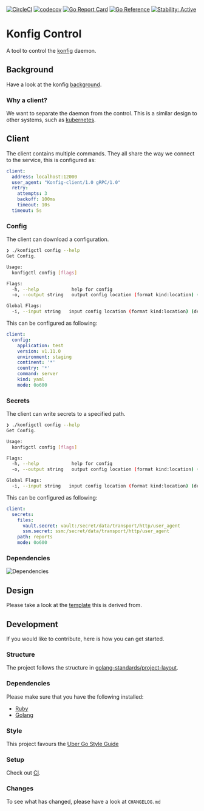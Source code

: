 [![CircleCI](https://circleci.com/gh/alexfalkowski/konfigctl.svg?style=svg)](https://circleci.com/gh/alexfalkowski/konfigctl)
[![codecov](https://codecov.io/gh/alexfalkowski/konfigctl/graph/badge.svg?token=QSRFU8VNST)](https://codecov.io/gh/alexfalkowski/konfigctl)
[![Go Report Card](https://goreportcard.com/badge/github.com/alexfalkowski/konfigctl)](https://goreportcard.com/report/github.com/alexfalkowski/konfigctl)
[![Go Reference](https://pkg.go.dev/badge/github.com/alexfalkowski/konfigctl.svg)](https://pkg.go.dev/github.com/alexfalkowski/konfigctl)
[![Stability: Active](https://masterminds.github.io/stability/active.svg)](https://masterminds.github.io/stability/active.html)

# Konfig Control

A tool to control the [konfig](https://github.com/alexfalkowski/konfig) daemon.

## Background

Have a look at the konfig [background](https://github.com/alexfalkowski/konfig?tab=readme-ov-file#background).

### Why a client?

We want to separate the daemon from the control. This is a similar design to other systems, such as [kubernetes](https://kubernetes.io/).

## Client

The client contains multiple commands. They all share the way we connect to the service, this is configured as:

```yaml
client:
  address: localhost:12000
  user_agent: "Konfig-client/1.0 gRPC/1.0"
  retry:
    attempts: 3
    backoff: 100ms
    timeout: 10s
  timeout: 5s
```

### Config

The client can download a configuration.

```bash
❯ ./konfigctl config --help
Get Config.

Usage:
  konfigctl config [flags]

Flags:
  -h, --help            help for config
  -o, --output string   output config location (format kind:location) (default "env:KONFIG_APP_CONFIG_FILE")

Global Flags:
  -i, --input string   input config location (format kind:location) (default "env:KONFIG_CONFIG_FILE")
```

This can be configured as following:

```yaml
client:
  config:
    application: test
    version: v1.11.0
    environment: staging
    continent: '*'
    country: '*'
    command: server
    kind: yaml
    mode: 0o600
```

### Secrets

The client can write secrets to a specified path.

```bash
❯ ./konfigctl config --help
Get Config.

Usage:
  konfigctl config [flags]

Flags:
  -h, --help            help for config
  -o, --output string   output config location (format kind:location) (default "env:KONFIG_APP_CONFIG_FILE")

Global Flags:
  -i, --input string   input config location (format kind:location) (default "env:KONFIG_CONFIG_FILE")
```

This can be configured as following:

```yaml
client:
  secrets:
    files:
      vault.secret: vault:/secret/data/transport/http/user_agent
      ssm.secret: ssm:/secret/data/transport/http/user_agent
    path: reports
    mode: 0o600
```

### Dependencies

![Dependencies](./assets/client.png)

## Design

Please take a look at the [template](https://github.com/alexfalkowski/go-client-template) this is derived from.

## Development

If you would like to contribute, here is how you can get started.

### Structure

The project follows the structure in [golang-standards/project-layout](https://github.com/golang-standards/project-layout).

### Dependencies

Please make sure that you have the following installed:
- [Ruby](.ruby-version)
- [Golang](go.mod)

### Style

This project favours the [Uber Go Style Guide](https://github.com/uber-go/guide/blob/master/style.md)

### Setup

Check out [CI](.circleci/config.yml).


### Changes

To see what has changed, please have a look at `CHANGELOG.md`
